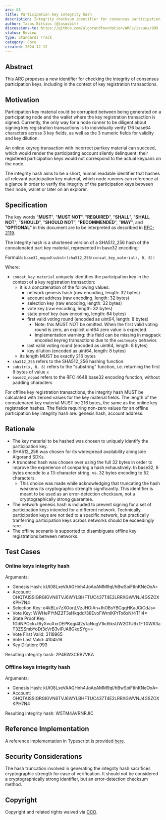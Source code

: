 ```yaml
---
arc: 81
title: Participation key integrity hash
description: Integrity checksum identifier for consensus participation keys & key registration transactions
author: Tasos Bitsios (@tasosbit)
discussions-to: https://github.com/algorandfoundation/ARCs/issues/999
status: Review
type: Standards Track
category: Core
created: 2024-12-12
---
```


## Abstract

This ARC proposes a new identifier for checking the integrity of consensus participation keys, including in the context of key registration transactions.

## Motivation

Participation key material could be corrupted between being generated on a participating node and the wallet where the key registration transaction is signed. Currently, the only way for a node runner to be diligent about signing key registration transactions is to individually verify 176 base64 characters across 3 key fields, as well as the 3 numeric fields for validity and key dilution.

An online keyreg transaction with incorrect partkey material can succeed, which would render the participating account silently delinquent: their registered participation keys would not correspond to the actual keypairs on the node.

The integrity hash aims to be a short, human readable identifier that hashes all relevant participation key material, which node runners can reference at a glance in order to verify the integrity of the participation keys between their node, wallet or later on an explorer.

## Specification
The key words "**MUST**", "**MUST NOT**", "**REQUIRED**", "**SHALL**", "**SHALL NOT**", "**SHOULD**", "**SHOULD NOT**", "**RECOMMENDED**", "**MAY**", and "**OPTIONAL**" in this document are to be interpreted as described in <a href="https://www.ietf.org/rfc/rfc2119.txt">RFC-2119</a>.

The integrity hash is a shortened version of a SHA512_256 hash of the concatenated part key material, represented in base32 encoding:

Formula: `base32_nopad(substr(sha512_256(concat_key_material), 0, 8))`

Where:

- `concat_key_material` uniquely identifies the participation key in the context of a key registration transaction:
    - it is a concatenation of the following values:
        - network genesis hash (raw encoding, length: 32 bytes)
        - account address (raw encoding, length: 32 bytes)
        - selection key (raw encoding, length: 32 bytes)
        - vote key (raw encoding, length: 32 bytes)
        - state proof key (raw encoding, length: 64 bytes)
        - first valid voting round (encoded as uint64, length: 8 bytes)
            - Note: this MUST NOT be omitted. When the first valid voting round is zero, an explicit uint64 zero value is expected.
            - Implementation warning: this field can be missing in msgpack encoded keyreg transactions due to the `omitempty` behavior.
        - last valid voting round (encoded as uint64, length: 8 bytes)
        - key dilution (encoded as uint64, length: 8 bytes)
    - its length MUST be exactly 216 bytes
- `sha512_256` refers to the SHA512_256 hashing function
- `substr(x, 0, 8)` refers to the "substring" function, i.e. returning the first 8 bytes of value `x`
- `base32_nopad` refers to the RFC 4648 base32 encoding function, without padding characters

For offline key registration transactions, the integrity hash MUST be calculated with zeroed values for the key material fields. The length of the concatenared key material MUST be 216 bytes, the same as the online key registration hashes. The fields requiring non-zero values for an offline participation key integrity hash are: genesis hash, account address.

## Rationale

- The key material to be hashed was chosen to uniquely identify the participation key.
- SHA512_256 was chosen for its widespread availability alongside Algorand SDKs.
- A truncated hash was chosen over using the full 32 bytes in order to improve the experience of comparing a hash exhaustively. In base32, 8 bytes encode to a 13-character string, vs. 32 bytes encoding to 52 characters.
    - This choice was made while acknowledging that truncating the hash weakens its cryptographic strength significantly. This identifier is meant to be used as an error-detection checksum, not a cryptographically strong guarantee.
- The network genesis hash is included to prevent signing for a set of participation keys intended for a different network. Technically, participation keys are not tied to a specific network, but practically tranferring participation keys across networks should be exceedingly rare.
- The offline scenario is supported to disambiguate offline key registrations between networks.

## Test Cases

### Online keys integrity hash

Arguments:

- Genesis Hash: kUt08LxeVAAGHnh4JoAoAMM9ql/hBwSoiFtlnKNeOxA=
- Account: OHQTAISSIGRGIGVN6TVJ6WYLBHFTUC437T4E2LRRXGWVNJ4GSZOXKPH7N4
- Selection Key: e4kBLu7zXOorjLVzJHOiAn+IhOBsYBCqqHKaJCiCdJs=
- Vote Key: WWHePYtNZ2T3sHkqdd/38EvoFWrnIKPrTo6xN/4T1l4=
- State Proof Key: 1GdNPOck+t6yXvuXxrDEPKqgi4I2sTaNugV1kd5ksUW2G1U6x1FT0WR3aT3ZSSmbYoDt3cVrB3vIPJA8GkqSYg==
- Vote First Valid: 3118965
- Vote Last Valid: 4104516
- Key Dilution: 993

Resulting integrity hash: 2P4RW3CRB7VKA

### Offline keys integrity hash

Arguments:

- Genesis Hash: kUt08LxeVAAGHnh4JoAoAMM9ql/hBwSoiFtlnKNeOxA=
- Account: OHQTAISSIGRGIGVN6TVJ6WYLBHFTUC437T4E2LRRXGWVNJ4GSZOXKPH7N4

Resulting integrity hash: W5TM4AVRNRJIC

## Reference Implementation

A reference implementation in Typescript is provided [here](../assets/arc-0081/src/index.ts).

## Security Considerations

The hash truncation involved in generating the integrity hash sacrifices cryptographic strength for ease of verification. It should not be considered a cryptographically strong identifier, but an error-detection checksum method.

## Copyright

Copyright and related rights waived via <a href="https://creativecommons.org/publicdomain/zero/1.0/">CCO</a>.
